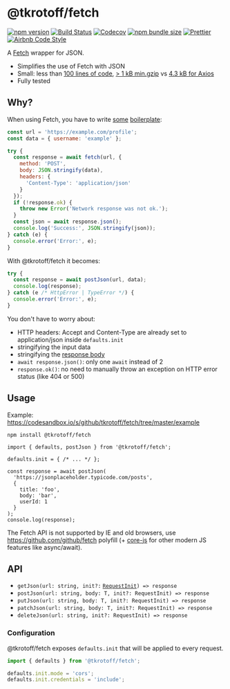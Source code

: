 # @tkrotoff/fetch

[![npm version](https://badge.fury.io/js/%40tkrotoff%2Ffetch.svg)](https://www.npmjs.com/package/@tkrotoff/fetch)
[![Build Status](https://travis-ci.org/tkrotoff/fetch.svg?branch=master)](https://travis-ci.org/tkrotoff/fetch)
[![Codecov](https://codecov.io/gh/tkrotoff/fetch/branch/master/graph/badge.svg)](https://codecov.io/gh/tkrotoff/fetch)
[![npm bundle size](https://img.shields.io/bundlephobia/min/%40tkrotoff/fetch.svg)](https://bundlephobia.com/result?p=@tkrotoff/fetch)
[![Prettier](https://img.shields.io/badge/code_style-prettier-ff69b4.svg)](https://github.com/prettier/prettier)
[![Airbnb Code Style](https://badgen.net/badge/code%20style/airbnb/ff5a5f?icon=airbnb)](https://github.com/airbnb/javascript)

A [Fetch](https://developer.mozilla.org/en-US/docs/Web/API/Fetch_API) wrapper for JSON.

- Simplifies the use of Fetch with JSON
- Small: less than [100 lines of code](src/Http.ts), [> 1 kB min.gzip](https://bundlephobia.com/result?p=@tkrotoff/fetch) vs [4.3 kB for Axios](https://bundlephobia.com/result?p=axios@0.19.0)
- Fully tested

## Why?

When using Fetch, you have to write [some](https://developer.mozilla.org/en-US/docs/Web/API/Fetch_API/Using_Fetch#Uploading_JSON_data) [boilerplate](https://developer.mozilla.org/en-US/docs/Web/API/Fetch_API/Using_Fetch#Checking_that_the_fetch_was_successful):

```JavaScript
const url = 'https://example.com/profile';
const data = { username: 'example' };

try {
  const response = await fetch(url, {
    method: 'POST',
    body: JSON.stringify(data),
    headers: {
      'Content-Type': 'application/json'
    }
  });
  if (!response.ok) {
    throw new Error('Network response was not ok.');
  }
  const json = await response.json();
  console.log('Success:', JSON.stringify(json));
} catch (e) {
  console.error('Error:', e);
}
```

With @tkrotoff/fetch it becomes:

```JavaScript
try {
  const response = await postJson(url, data);
  console.log(response);
} catch (e /* HttpError | TypeError */) {
  console.error('Error:', e);
}
```

You don't have to worry about:

- HTTP headers: Accept and Content-Type are already set to application/json inside `defaults.init`
- stringifying the input data
- stringifying the [response body](https://fetch.spec.whatwg.org/#body)
- `await response.json()`: only one `await` instead of 2
- `response.ok()`: no need to manually throw an exception on HTTP error status (like 404 or 500)

## Usage

Example: https://codesandbox.io/s/github/tkrotoff/fetch/tree/master/example

`npm install @tkrotoff/fetch`

```JS
import { defaults, postJson } from '@tkrotoff/fetch';

defaults.init = { /* ... */ };

const response = await postJson(
  'https://jsonplaceholder.typicode.com/posts',
  {
    title: 'foo',
    body: 'bar',
    userId: 1
  }
);
console.log(response);
```

The Fetch API is not supported by IE and old browsers, use https://github.com/github/fetch polyfill
(+ [core-js](https://github.com/zloirock/core-js) for other modern JS features like async/await).

## API

- `getJson(url: string, init?:` [`RequestInit`](https://fetch.spec.whatwg.org/#requestinit)`) => response`
- `postJson(url: string, body: T, init?: RequestInit) => response`
- `putJson(url: string, body: T, init?: RequestInit) => response`
- `patchJson(url: string, body: T, init?: RequestInit) => response`
- `deleteJson(url: string, init?: RequestInit) => response`

### Configuration

@tkrotoff/fetch exposes `defaults.init` that will be applied to every request.

```JavaScript
import { defaults } from '@tkrotoff/fetch';

defaults.init.mode = 'cors';
defaults.init.credentials = 'include';
```
